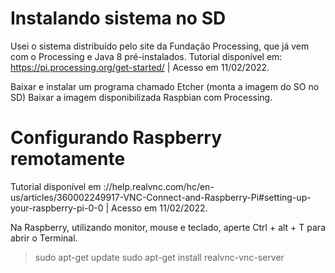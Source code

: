 # Instalando sistema no SD

Usei o sistema distribuído pelo site da Fundação Processing, 
que já vem com o Processing e Java 8 pré-instalados.
Tutorial disponível em: https://pi.processing.org/get-started/ | Acesso em 11/02/2022.

Baixar e instalar um programa chamado Etcher (monta a imagem do SO no SD)
Baixar a imagem disponibilizada Raspbian com Processing.

# Configurando Raspberry remotamente

Tutorial disponível em ://help.realvnc.com/hc/en-us/articles/360002249917-VNC-Connect-and-Raspberry-Pi#setting-up-your-raspberry-pi-0-0 | Acesso em 11/02/2022.

Na Raspberry, utilizando monitor, mouse e teclado, aperte Ctrl + alt + T para abrir o Terminal.

> sudo apt-get update
> sudo apt-get install realvnc-vnc-server


